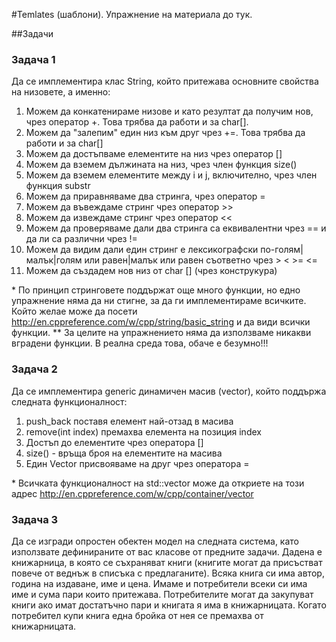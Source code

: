 ﻿#Temlates (шаблони). Упражнение на материала до тук.

##Задачи
### Задача 1
Да се имплементира клас String, който притежава основните свойства на низовете, а именно:

1. Можем да конкатенираме низове и като резултат да получим нов, чрез оператор +. Това трябва да работи и за char[].
2. Можем да "залепим" един низ към друг чрез +=. Това трябва да работи и за char[]
3. Можем да достъпваме елементите на низ чрез оператор []
4. Можем да вземем дължината на низ, чрез член функция size()
5. Можем да вземем елементите между i и j, включително, чрез член функция substr
6. Можем да приравняваме два стринга, чрез оператор =
7. Можем да въвеждаме стринг чрез оператор >>
8. Можем да извеждаме стринг чрез оператор <<
9. Можем да проверяваме дали два стринга са еквивалентни чрез == и да ли са различни чрез !=
10. Можем да видим дали един стринг е лексикографски по-голям|малък|голям или равен|малък или равен съответно чрез > < >= <=
11. Можем да създадем нов низ от char [] (чрез конструкура)

\* По принцип стринговете поддържат още много функции, но едно упражнение няма да ни стигне, за да ги имплементираме всичките. Който желае може да посети http://en.cppreference.com/w/cpp/string/basic_string и да види всички функции.
\*\*  За целите на упражнението няма да използваме никакви вградени функции. В реална среда това, обаче е безумно!!!

### Задача 2
Да се имплементира generic динамичен масив (vector), който поддържа следната функционалност:

1. push_back поставя елемент най-отзад в масива
2. remove(int index) премахва елемента на позиция index
3. Достъп до елементите чрез оператора []
4. size() - връща броя на елементите на масива
5. Един Vector присвояваме на друг чрез оператора =

\* Всичката функционалност на std::vector може да откриете на този адрес http://en.cppreference.com/w/cpp/container/vector

### Задача 3
Да се изгради опростен обектен модел на следната система, като използвате дефинираните от вас класове от предните задачи.
Дадена е книжарница, в която се съхраняват книги (книгите могат да присъстват повече от веднъж в списъка с предлаганите). Всяка книга си има автор, година на издаване, име и цена. Имаме и потребители всеки си има име и сума пари които притежава. Потребителите могат да закупуват книги ако имат достатъчно пари и книгата я има в книжарницата. Когато потребител купи книга една бройка от нея се премахва от книжарницата.
